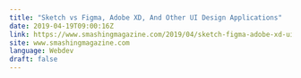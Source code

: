 ```yaml
---
title: "Sketch vs Figma, Adobe XD, And Other UI Design Applications"
date: 2019-04-19T09:00:16Z
link: https://www.smashingmagazine.com/2019/04/sketch-figma-adobe-xd-ui-design-applications/
site: www.smashingmagazine.com
language: Webdev
draft: false
---
```

